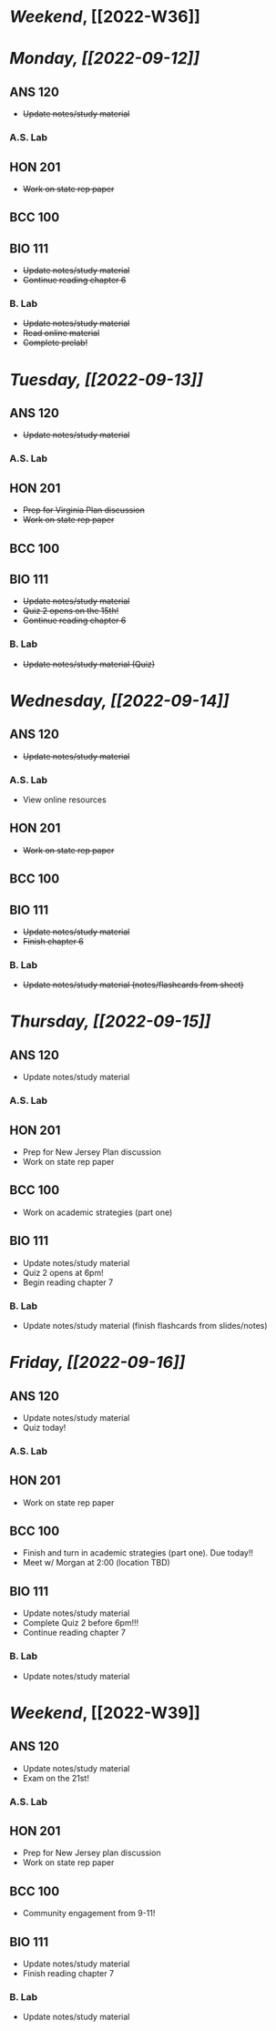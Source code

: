 # *Weekend*, [[2022-W36]] 
# *Monday, [[2022-09-12]]* 
## ANS 120
- ~~Update notes/study material~~
### A.S. Lab

## HON 201
- ~~Work on state rep paper~~
## BCC 100

## BIO 111
- ~~Update notes/study material~~
- ~~Continue reading chapter 6~~
### B. Lab
- ~~Update notes/study material~~
- ~~Read online material~~
- ~~Complete prelab!~~
# *Tuesday, [[2022-09-13]]*
## ANS 120
- ~~Update notes/study material~~
### A.S. Lab
## HON 201
- ~~Prep for Virginia Plan discussion~~
- ~~Work on state rep paper~~
## BCC 100

## BIO 111
- ~~Update notes/study material~~
- ~~Quiz 2 opens on the 15th!~~
- ~~Continue reading chapter 6~~
### B. Lab
- ~~Update notes/study material (Quiz)~~
# *Wednesday, [[2022-09-14]]*
## ANS 120
- ~~Update notes/study material~~
### A.S. Lab
- View online resources
## HON 201
- ~~Work on state rep paper~~
## BCC 100

## BIO 111
- ~~Update notes/study material~~
- ~~Finish chapter 6~~
### B. Lab
- ~~Update notes/study material (notes/flashcards from sheet)~~
# *Thursday, [[2022-09-15]]*
## ANS 120
- Update notes/study material
### A.S. Lab

## HON 201
- Prep for New Jersey Plan discussion 
- Work on state rep paper
## BCC 100
- Work on academic strategies (part one)
## BIO 111
- Update notes/study material
- Quiz 2 opens at 6pm!
- Begin reading chapter 7
### B. Lab
- Update notes/study material (finish flashcards from slides/notes)
# *Friday, [[2022-09-16]]*
## ANS 120
- Update notes/study material
- Quiz today!
### A.S. Lab
## HON 201
- Work on state rep paper
## BCC 100
- Finish and turn in academic strategies (part one). Due today!!
- Meet w/ Morgan at 2:00 (location TBD) 
## BIO 111
- Update notes/study material
- Complete Quiz 2 before 6pm!!!
- Continue reading chapter 7
### B. Lab
- Update notes/study material
# *Weekend*, [[2022-W39]]
## ANS 120
- Update notes/study material
- Exam on the 21st!
### A.S. Lab

## HON 201
- Prep for New Jersey plan discussion
- Work on state rep paper
## BCC 100
- Community engagement from 9-11!
## BIO 111
- Update notes/study material
- Finish reading chapter 7
### B. Lab
- Update notes/study material